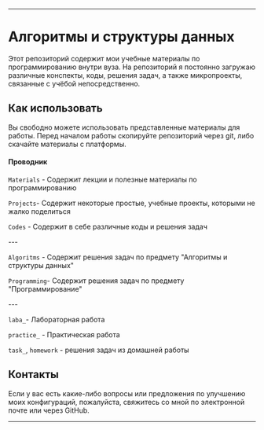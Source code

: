 ---

# Алгоритмы и структуры данных

Этот репозиторий содержит мои учебные материалы по программированию внутри вуза. На репозиторий я постоянно загружаю различные конспекты, коды, решения задач, а также микропроекты, связанные с учёбой непосредственно.

## Как использовать

Вы свободно можете использовать представленные материалы для работы. Перед началом работы скопируйте репозиторий через git, либо скачайте материалы с платформы.

#### Проводник

`Materials` - Содержит лекции и полезные материалы по программированию

`Projects`- Содержит некоторые простые, учебные проекты, которыми не жалко поделиться

`Codes` - Содержит в себе различные коды и решения задач 

​---

`Algoritms` - Содержит решения задач по предмету "Алгоритмы и структуры данных"

`Programming`- Содержит решения задач по предмету "Программирование"

​---

`laba_`- Лабораторная работа

`practice_` - Практическая работа

`task_`, `homework` - решения задач из домашней работы

## Контакты

Если у вас есть какие-либо вопросы или предложения по улучшению моих конфигураций, пожалуйста, свяжитесь со мной по электронной почте или через GitHub. 

---